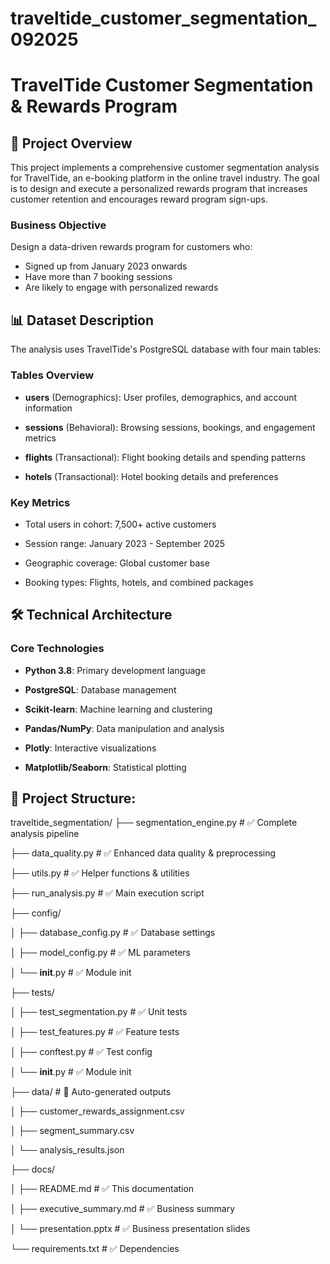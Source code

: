 # traveltide_customer_segmentation_092025

# TravelTide Customer Segmentation & Rewards Program

## 🎯  Project Overview

This project implements a comprehensive customer segmentation analysis for TravelTide, an e-booking platform in the online travel industry. The goal is to design and execute a personalized rewards program that increases customer retention and encourages reward program sign-ups.

### Business Objective

Design a data-driven rewards program for customers who:

* Signed up from January 2023 onwards
* Have more than 7 booking sessions
* Are likely to engage with personalized rewards

## 📊 Dataset Description

The analysis uses TravelTide's PostgreSQL database with four main tables:

### Tables Overview

* **users** (Demographics): User profiles, demographics, and account information

* **sessions** (Behavioral): Browsing sessions, bookings, and engagement metrics

* **flights** (Transactional): Flight booking details and spending patterns

* **hotels** (Transactional): Hotel booking details and preferences


### Key Metrics

* Total users in cohort: 7,500+ active customers

* Session range: January 2023 - September 2025

* Geographic coverage: Global customer base

* Booking types: Flights, hotels, and combined packages


## 🛠 Technical Architecture


### Core Technologies

* **Python 3.8**: Primary development language

* **PostgreSQL**: Database management

* **Scikit-learn**: Machine learning and clustering

* **Pandas/NumPy**: Data manipulation and analysis

* **Plotly**: Interactive visualizations

* **Matplotlib/Seaborn**: Statistical plotting


## 📂 Project Structure: 

traveltide_segmentation/
├── segmentation_engine.py                 # ✅ Complete analysis pipeline

├── data_quality.py                               # ✅ Enhanced data quality & preprocessing

├── utils.py                                            # ✅ Helper functions & utilities

├── run_analysis.py                              # ✅ Main execution script

├── config/

│   ├── database_config.py                  # ✅ Database settings

│   ├── model_config.py                      # ✅ ML parameters

│   └── __init__.py                               # ✅ Module init

├── tests/

│   ├── test_segmentation.py               # ✅ Unit tests

│   ├── test_features.py                       # ✅ Feature tests

│   ├── conftest.py                              # ✅ Test config

│   └── __init__.py                             # ✅ Module init

├── data/                                             # 📁 Auto-generated outputs

│   ├── customer_rewards_assignment.csv

│   ├── segment_summary.csv

│   └── analysis_results.json

├── docs/

│   ├── README.md                       # ✅ This documentation

│   ├── executive_summary.md        # ✅ Business summary

│   └── presentation.pptx		 # ✅ Business presentation slides

└── requirements.txt                         # ✅ Dependencies



